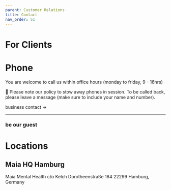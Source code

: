 ```yaml
---
parent: Customer Relations
title: Contact
nav_order: 51
---
```


# For Clients

# Phone
You are welcome to call us within office hours (monday to friday, 9 - 16hrs)

📵 Please note our policy to stow away phones in session.
To be called back, please leave a message (make sure to include your name and number).

business contact →


---


### be our guest
# Locations

## Maia HQ Hamburg
Maia Mental Health
c/o Kelch
Dorotheenstraße 184
22299 Hamburg, Germany
